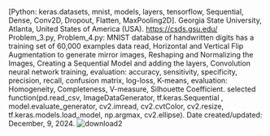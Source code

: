[Python: keras.datasets, mnist, models, layers, tensorflow, Sequential, Dense, Conv2D, Dropout, Flatten, MaxPooling2D].
Georgia State University, Atlanta, United States of America (USA).
https://csds.gsu.edu/
Problem_3.py, Problem_4.py: MNIST database of handwritten digits has a training set of 60,000 examples data read, Horizontal and Vertical Flip Augmentation to generate mirror images, Reshaping and Normalizing the Images, Creating a Sequential Model and adding the layers, Convolution neural network training, evaluation: accuracy, sensitivity, specificity, precision, recall, confusion matrix, log-loss, K-means, evaluation: Homogeneity, Completeness, V-measure, Silhouette Coefficient.
selected function(pd.read_csv, ImageDataGenerator, tf.keras.Sequential
, model.evaluate_generator, cv2.imread, cv2.cvtColor, cv2.resize, tf.keras.models.load_model, np.argmax, cv2.ellipse).
Date created/updated: December, 9, 2024.
![download2](https://github.com/user-attachments/assets/0fd74978-b6a1-4294-a843-7bce2f66e13c)
